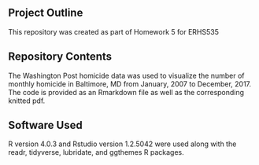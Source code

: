 ## **Project Outline**
This repository was created as part of Homework 5 for ERHS535

## **Repository Contents**
The Washington Post homicide data was used to visualize the number of monthly
homicide in Baltimore, MD from January, 2007 to December, 2017. The code is
provided as an Rmarkdown file as well as the corresponding knitted pdf.

## **Software Used**
R version 4.0.3 and Rstudio version 1.2.5042 were used along with the readr,
tidyverse, lubridate, and ggthemes R packages.

